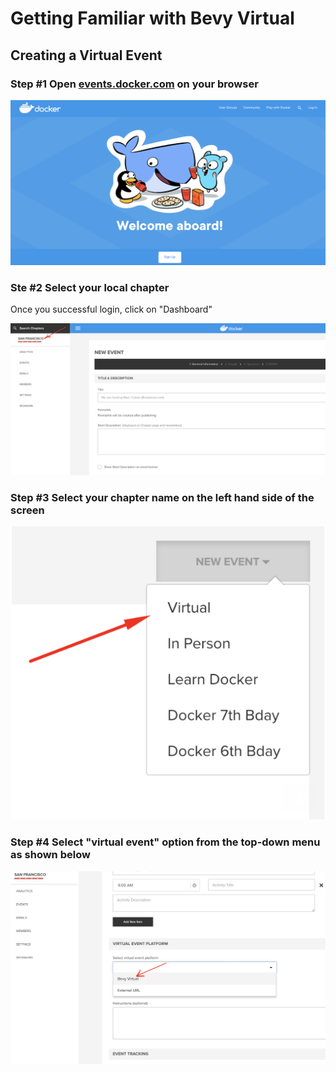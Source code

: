 # Getting Familiar with Bevy Virtual

## Creating a Virtual Event

### Step #1 Open [events.docker.com](https://events.docker.com) on your browser

![My Image](img/virtual1.png)



### Ste #2 Select your local chapter

Once you successful login, click on "Dashboard"

![My Image](img/virtual01.png)


### Step #3 Select your chapter name on the left hand side of the screen


![My Image](img/virtual.png)


### Step #4 Select "virtual event" option from the top-down menu as shown below


![My Image](img/virtual3.png)

